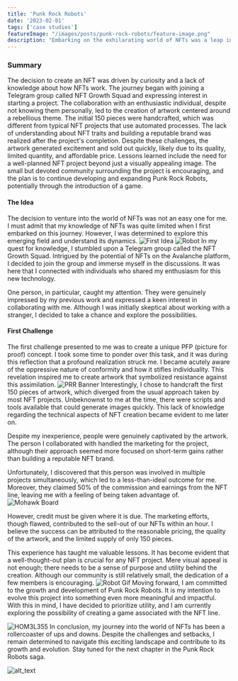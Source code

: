 ```yaml
---
title: 'Punk Rock Robots'
date: '2023-02-01'
tags: ['case studies']
featureImage: "/images/posts/punk-rock-robots/feature-image.png"
description: "Embarking on the exhilarating world of NFTs was a leap into the unknown for me. With a limited understanding of this groundbreaking technology, I decided to venture into uncharted territory. Let me share my enlightening experience with you!"
---
```


### Summary

The decision to create an NFT was driven by curiosity and a lack of knowledge about how NFTs work. The journey began with joining a Telegram group called NFT Growth Squad and expressing interest in starting a project. The collaboration with an enthusiastic individual, despite not knowing them personally, led to the creation of artwork centered around a rebellious theme. The initial 150 pieces were handcrafted, which was different from typical NFT projects that use automated processes. The lack of understanding about NFT traits and building a reputable brand was realized after the project's completion. Despite these challenges, the artwork generated excitement and sold out quickly, likely due to its quality, limited quantity, and affordable price. Lessons learned include the need for a well-planned NFT project beyond just a visually appealing image. The small but devoted community surrounding the project is encouraging, and the plan is to continue developing and expanding Punk Rock Robots, potentially through the introduction of a game.

#### The Idea
The decision to venture into the world of NFTs was not an easy one for me. I must admit that my knowledge of NFTs was quite limited when I first embarked on this journey. However, I was determined to explore this emerging field and understand its dynamics.
![First Idea](/images/posts/punk-rock-robots/draft.jpg)
![Robot](/images/posts/punk-rock-robots/robot.png)
In my quest for knowledge, I stumbled upon a Telegram group called the NFT Growth Squad. Intrigued by the potential of NFTs on the Avalanche platform, I decided to join the group and immerse myself in the discussions. It was here that I connected with individuals who shared my enthusiasm for this new technology.

One person, in particular, caught my attention. They were genuinely impressed by my previous work and expressed a keen interest in collaborating with me. Although I was initially skeptical about working with a stranger, I decided to take a chance and explore the possibilities.

#### First Challenge
The first challenge presented to me was to create a unique PFP (picture for proof) concept. I took some time to ponder over this task, and it was during this reflection that a profound realization struck me. I became acutely aware of the oppressive nature of conformity and how it stifles individuality. This revelation inspired me to create artwork that symbolized resistance against this assimilation.
![PRR Banner](/images/posts/punk-rock-robots/promo-image.png)
Interestingly, I chose to handcraft the first 150 pieces of artwork, which diverged from the usual approach taken by most NFT projects. Unbeknownst to me at the time, there were scripts and tools available that could generate images quickly. This lack of knowledge regarding the technical aspects of NFT creation became evident to me later on.

Despite my inexperience, people were genuinely captivated by the artwork. The person I collaborated with handled the marketing for the project, although their approach seemed more focused on short-term gains rather than building a reputable NFT brand.

Unfortunately, I discovered that this person was involved in multiple projects simultaneously, which led to a less-than-ideal outcome for me. Moreover, they claimed 50% of the commission and earnings from the NFT line, leaving me with a feeling of being taken advantage of.
![Mohawk Board](/images/posts/punk-rock-robots/hoverboard-mohawk.jpg)

However, credit must be given where it is due. The marketing efforts, though flawed, contributed to the sell-out of our NFTs within an hour. I believe the success can be attributed to the reasonable pricing, the quality of the artwork, and the limited supply of only 150 pieces.

This experience has taught me valuable lessons. It has become evident that a well-thought-out plan is crucial for any NFT project. Mere visual appeal is not enough; there needs to be a sense of purpose and utility behind the creation. Although our community is still relatively small, the dedication of a few members is encouraging.
![Robot Gif](/images/posts/punk-rock-robots/ppr-gif-promo.gif)
Moving forward, I am committed to the growth and development of Punk Rock Robots. It is my intention to evolve this project into something even more meaningful and impactful. With this in mind, I have decided to prioritize utility, and I am currently exploring the possibility of creating a game associated with the NFT line.

![HOM3L355](/images/posts/punk-rock-robots/model-102.png)
In conclusion, my journey into the world of NFTs has been a rollercoaster of ups and downs. Despite the challenges and setbacks, I remain determined to navigate this exciting landscape and contribute to its growth and evolution. Stay tuned for the next chapter in the Punk Rock Robots saga.


<img src="/images/posts/punk-rock-robots/model-102.png" alt="alt_text" class="your-custom-class"/>
